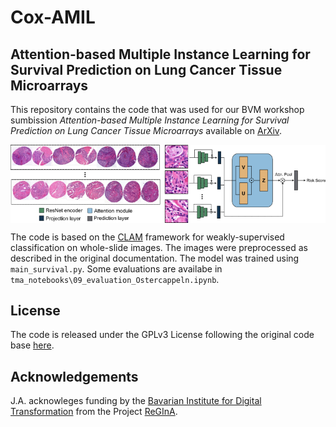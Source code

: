 # Cox-AMIL

## Attention-based Multiple Instance Learning for Survival Prediction on Lung Cancer Tissue Microarrays 

This repository contains the code that was used for our BVM workshop sumbission *Attention-based Multiple Instance Learning for Survival Prediction on Lung Cancer Tissue Microarrays* available on [ArXiv](https://arxiv.org/abs/2212.07724). 

<img src="architecture.png" width="600px" align="center" style="background-color:white;"/>

The code is based on the [CLAM](https://github.com/mahmoodlab/CLAM) framework for weakly-supervised classification on whole-slide images. The images were preprocessed as described in the original documentation. The model was trained using `main_survival.py`. Some evaluations are availabe in `tma_notebooks\09_evaluation_Ostercappeln.ipynb`.

## License

The code is released under the GPLv3 License following the original code base [here](https://github.com/mahmoodlab/CLAM).


## Acknowledgements

J.A. acknowleges funding by the [Bavarian Institute for Digital Transformation](https://badw.de/bayerisches-forschungsinstitut-fuer-digitale-transformation.html) from the Project [ReGInA](https://en.bidt.digital/regina/).